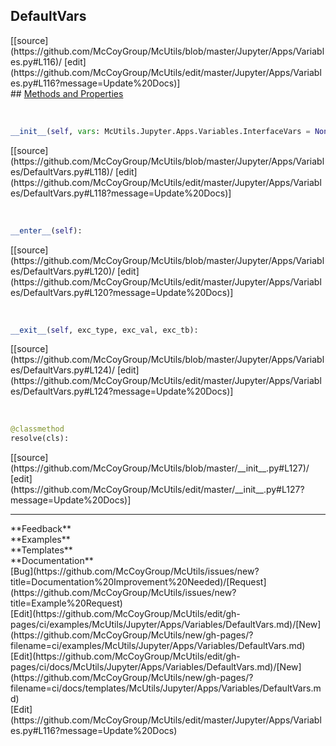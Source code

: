 ## <a id="McUtils.Jupyter.Apps.Variables.DefaultVars">DefaultVars</a> 

<div class="docs-source-link" markdown="1">
[[source](https://github.com/McCoyGroup/McUtils/blob/master/Jupyter/Apps/Variables.py#L116)/
[edit](https://github.com/McCoyGroup/McUtils/edit/master/Jupyter/Apps/Variables.py#L116?message=Update%20Docs)]
</div>









<div class="collapsible-section">
 <div class="collapsible-section collapsible-section-header" markdown="1">
## <a class="collapse-link" data-toggle="collapse" href="#methods" markdown="1"> Methods and Properties</a> <a class="float-right" data-toggle="collapse" href="#methods"><i class="fa fa-chevron-down"></i></a>
 </div>
 <div class="collapsible-section collapsible-section-body collapse show" id="methods" markdown="1">
 
<a id="McUtils.Jupyter.Apps.Variables.DefaultVars.__init__" class="docs-object-method">&nbsp;</a> 
```python
__init__(self, vars: McUtils.Jupyter.Apps.Variables.InterfaceVars = None): 
```
<div class="docs-source-link" markdown="1">
[[source](https://github.com/McCoyGroup/McUtils/blob/master/Jupyter/Apps/Variables/DefaultVars.py#L118)/
[edit](https://github.com/McCoyGroup/McUtils/edit/master/Jupyter/Apps/Variables/DefaultVars.py#L118?message=Update%20Docs)]
</div>


<a id="McUtils.Jupyter.Apps.Variables.DefaultVars.__enter__" class="docs-object-method">&nbsp;</a> 
```python
__enter__(self): 
```
<div class="docs-source-link" markdown="1">
[[source](https://github.com/McCoyGroup/McUtils/blob/master/Jupyter/Apps/Variables/DefaultVars.py#L120)/
[edit](https://github.com/McCoyGroup/McUtils/edit/master/Jupyter/Apps/Variables/DefaultVars.py#L120?message=Update%20Docs)]
</div>


<a id="McUtils.Jupyter.Apps.Variables.DefaultVars.__exit__" class="docs-object-method">&nbsp;</a> 
```python
__exit__(self, exc_type, exc_val, exc_tb): 
```
<div class="docs-source-link" markdown="1">
[[source](https://github.com/McCoyGroup/McUtils/blob/master/Jupyter/Apps/Variables/DefaultVars.py#L124)/
[edit](https://github.com/McCoyGroup/McUtils/edit/master/Jupyter/Apps/Variables/DefaultVars.py#L124?message=Update%20Docs)]
</div>


<a id="McUtils.Jupyter.Apps.Variables.DefaultVars.resolve" class="docs-object-method">&nbsp;</a> 
```python
@classmethod
resolve(cls): 
```
<div class="docs-source-link" markdown="1">
[[source](https://github.com/McCoyGroup/McUtils/blob/master/__init__.py#L127)/
[edit](https://github.com/McCoyGroup/McUtils/edit/master/__init__.py#L127?message=Update%20Docs)]
</div>
 </div>
</div>












---


<div markdown="1" class="text-secondary">
<div class="container">
  <div class="row">
   <div class="col" markdown="1">
**Feedback**   
</div>
   <div class="col" markdown="1">
**Examples**   
</div>
   <div class="col" markdown="1">
**Templates**   
</div>
   <div class="col" markdown="1">
**Documentation**   
</div>
   <div class="col" markdown="1">
   
</div>
   <div class="col" markdown="1">
   
</div>
   <div class="col" markdown="1">
   
</div>
</div>
  <div class="row">
   <div class="col" markdown="1">
[Bug](https://github.com/McCoyGroup/McUtils/issues/new?title=Documentation%20Improvement%20Needed)/[Request](https://github.com/McCoyGroup/McUtils/issues/new?title=Example%20Request)   
</div>
   <div class="col" markdown="1">
[Edit](https://github.com/McCoyGroup/McUtils/edit/gh-pages/ci/examples/McUtils/Jupyter/Apps/Variables/DefaultVars.md)/[New](https://github.com/McCoyGroup/McUtils/new/gh-pages/?filename=ci/examples/McUtils/Jupyter/Apps/Variables/DefaultVars.md)   
</div>
   <div class="col" markdown="1">
[Edit](https://github.com/McCoyGroup/McUtils/edit/gh-pages/ci/docs/McUtils/Jupyter/Apps/Variables/DefaultVars.md)/[New](https://github.com/McCoyGroup/McUtils/new/gh-pages/?filename=ci/docs/templates/McUtils/Jupyter/Apps/Variables/DefaultVars.md)   
</div>
   <div class="col" markdown="1">
[Edit](https://github.com/McCoyGroup/McUtils/edit/master/Jupyter/Apps/Variables.py#L116?message=Update%20Docs)   
</div>
   <div class="col" markdown="1">
   
</div>
   <div class="col" markdown="1">
   
</div>
   <div class="col" markdown="1">
   
</div>
</div>
</div>
</div>